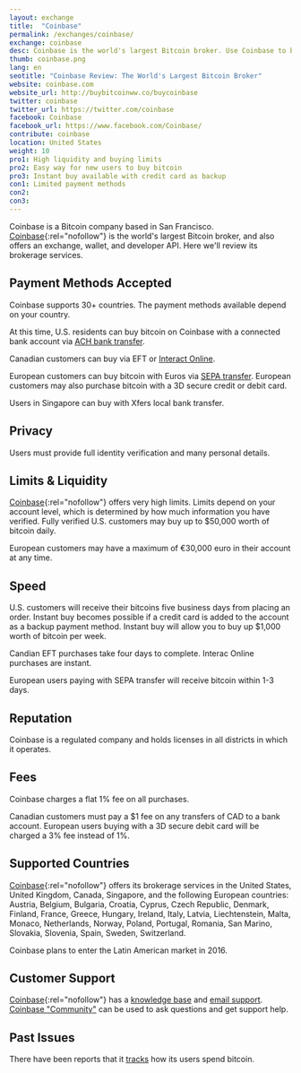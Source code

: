 ```yaml
---
layout: exchange
title:  "Coinbase"
permalink: /exchanges/coinbase/
exchange: coinbase
desc: Coinbase is the world's largest Bitcoin broker. Use Coinbase to buy bitcoin easily in over 30 supported countries. 
thumb: coinbase.png
lang: en
seotitle: "Coinbase Review: The World's Largest Bitcoin Broker"
website: coinbase.com
website_url: http://buybitcoinww.co/buycoinbase
twitter: coinbase
twitter_url: https://twitter.com/coinbase
facebook: Coinbase
facebook_url: https://www.facebook.com/Coinbase/
contribute: coinbase
location: United States
weight: 10
pro1: High liquidity and buying limits 
pro2: Easy way for new users to buy bitcoin
pro3: Instant buy available with credit card as backup
con1: Limited payment methods
con2: 
con3:
---
```

Coinbase is a Bitcoin company based in San Francisco. [Coinbase](http://buybitcoinww.co/buycoinbase){:rel="nofollow"} is the world's largest Bitcoin broker, and also offers an exchange, wallet, and developer API. Here we'll review its brokerage services. 

## Payment Methods Accepted
Coinbase supports 30+ countries. The payment methods available depend on your country. 

At this time, U.S. residents can buy bitcoin on Coinbase with a connected bank account via [ACH bank transfer](/en/buy-bitcoin-ach-bank-transfer-united-states/). 

Canadian customers can buy via EFT or [Interact Online](/en/buy-bitcoin-interac-online/).  

European customers can buy bitcoin with Euros via [SEPA transfer](/en/buy-bitcoin-sepa-transfer/). European customers may also purchase bitcoin with a 3D secure credit or debit card.  

Users in Singapore can buy with Xfers local bank transfer.

## Privacy
Users must provide full identity verification and many personal details. 

## Limits & Liquidity
[Coinbase](http://buybitcoinww.co/buycoinbase){:rel="nofollow"} offers very high limits. Limits depend on your account level, which is determined by how much information you have verified. Fully verified U.S. customers may buy up to $50,000 worth of bitcoin daily. 

European customers may have a maximum of €30,000 euro in their account at any time. 

## Speed
U.S. customers will receive their bitcoins five business days from placing an order. Instant buy becomes possible if a credit card is added to the account as a backup payment method. Instant buy will allow you to buy up $1,000 worth of bitcoin per week. 

Candian EFT purchases take four days to complete. Interac Online purchases are instant.

European users paying with SEPA transfer will receive bitcoin within 1-3 days. 

## Reputation
Coinbase is a regulated company and holds licenses in all districts in which it operates.  

## Fees
Coinbase charges a flat 1% fee on all purchases.

Canadian customers must pay a $1 fee on any transfers of CAD to a bank account. European users buying with a 3D secure debit card will be charged a 3% fee instead of 1%. 

## Supported Countries
[Coinbase](http://buybitcoinww.co/buycoinbase){:rel="nofollow"} offers its brokerage services in the United States, United Kingdom, Canada, Singapore, and the following European countries: Austria, Belgium, Bulgaria, Croatia, Cyprus, Czech Republic, Denmark, Finland, France, Greece, Hungary, Ireland, Italy, Latvia, Liechtenstein, Malta, Monaco, Netherlands, Norway, Poland, Portugal, Romania, San Marino, Slovakia, Slovenia, Spain, Sweden, Switzerland.

Coinbase plans to enter the Latin American market in 2016. 

## Customer Support
[Coinbase](http://buybitcoinww.co/buycoinbase){:rel="nofollow"} has a [knowledge base](https://support.coinbase.com/) and [email support](https://support.coinbase.com/customer/portal/emails/new). [Coinbase "Community"](https://community.coinbase.com/) can be used to ask questions and get support help. 

## Past Issues

There have been reports that it [tracks](http://cointelegraph.com/news/113207/coinbase-is-tracking-how-users-spend-their-bitcoins) how its users spend bitcoin.

